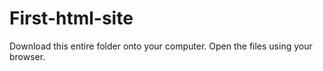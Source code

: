 # First-html-site

Download this entire folder onto your computer. Open the files using your browser.

